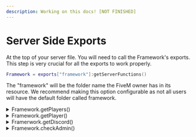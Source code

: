 ```yaml
---
description: Working on this docs! [NOT FINISHED]
---
```


# Server Side Exports

At the top of your server file. You will need to call the Framework's exports. This step is very crucial for all the exports to work properly.&#x20;

```lua
Framework = exports["framework"]:getServerFunctions()    
```

The "framework" will be the folder name the FiveM owner has in its resource. We recommend making this option configurable as not all users will have the default folder called framework.



<details>

<summary>Framework.getPlayers()</summary>

Using this export you will be able to get all the active players with all their character info and  print it. here is an exmaple

```lua
for _, player in pairs(Framework.getPlayers()) do 
    print(json.encode(player))
end
```

</details>

<details>

<summary>Framework.getPlayer()</summary>

Using this export you can get any  player as long as they are in the server and logged in.

```lua
RegisterCommand("dob", function(source, args, message)
    local player = Framework.getPlayer(source)
    if(player) then    
        TriggerClientEvent('chatMessage', player.src, player.dob)
    else 
        TriggerClientEvent('chatMessage', source, "You are on in the framework")
    end
end)
```

</details>

<details>

<summary>Framerwork.getDiscord()</summary>

There are two ways you can get someones discord. If they are logged in the framework. Use the Framework.getPlayer() otherwise Framework.getDiscord(). Here is an example

```lua
RegisterCommand('discord', function(source, args, message) 
    local player = Framework.getPlayer(source)
    -- If the player isn't online in the framework it will use the native way.
    if(player) then    
        TriggerClientEvent('chatMessage', player.src, player.discord)
    else
        local discord = Framework.getDiscord(source)
        if(discord) then
            TriggerClientEvent('chatMessage', source, discord)
        else     
            TriggerClientEvet('chatMessage', source, "Your discord isnt linked")
        end
    end 
end)
```

</details>

<details>

<summary>Framework.checkAdmin()</summary>

To check if a user is an admin is very simple. This will also check if they are logged into the framework. here is an exmaple

```lua
RegisterCommand('checkadmin', function(source, message, args) 
    if(Framework.checkAdmin(source) then    
        TriggerClientEvent('chatMessage', source, "you are an admin your cool")
    else 
        TriggerClientEvent('chatMessage', source, "You are not an admin")
    end
end)
```



</details>
